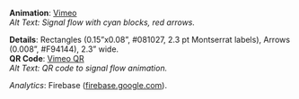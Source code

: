 **Animation**: [Vimeo](https://vimeo.com/necrotronics/sigflow)  
*Alt Text: Signal flow with cyan blocks, red arrows.*  

**Details**: Rectangles (0.15”x0.08”, #081027, 2.3 pt Montserrat labels), Arrows (0.008”, #F94144), 2.3” wide.  
**QR Code**: [Vimeo QR](https://chart.googleapis.com/chart?cht=qr&chs=100x100&chl=https://vimeo.com/necrotronics/sigflow)  
*Alt Text: QR code to signal flow animation.*  

*Analytics*: Firebase ([firebase.google.com](https://firebase.google.com)).
